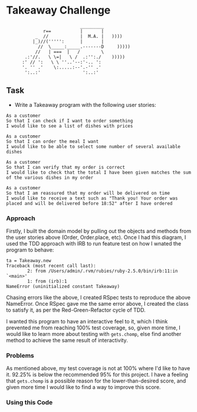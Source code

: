 Takeaway Challenge
==================
```
                            _________
              r==           |       |
           _  //            |  M.A. |   ))))
          |_)//(''''':      |       |
            //  \_____:_____.-------D     )))))
           //   | ===  |   /        \
       .:'//.   \ \=|   \ /  .:'':./    )))))
      :' // ':   \ \ ''..'--:'-.. ':
      '. '' .'    \:.....:--'.-'' .'
       ':..:'                ':..:'

 ```

Task
-----
* Write a Takeaway program with the following user stories:

```
As a customer
So that I can check if I want to order something
I would like to see a list of dishes with prices

As a customer
So that I can order the meal I want
I would like to be able to select some number of several available dishes

As a customer
So that I can verify that my order is correct
I would like to check that the total I have been given matches the sum of the various dishes in my order

As a customer
So that I am reassured that my order will be delivered on time
I would like to receive a text such as "Thank you! Your order was placed and will be delivered before 18:52" after I have ordered
```

### Approach
Firstly, I built the domain model by pulling out the objects and methods from the user stories above (Order, Order.place, etc). Once I had this diagram, I used the TDD approach with IRB to run feature test on how I wnated the program to behave:
```
ta = Takeaway.new
Traceback (most recent call last):
        2: from /Users/admin/.rvm/rubies/ruby-2.5.0/bin/irb:11:in `<main>'
        1: from (irb):1
NameError (uninitialized constant Takeaway)
```
Chasing errors like the above, I created RSpec tests to reproduce the above NameError. Once RSpec gave me the same error above, I created the class to satisfy it, as per the Red-Green-Refactor cycle of TDD.

I wanted this program to have an interactive feel to it, which I think prevented me from reaching 100% test coverage, so, given more time, I would like to learn more about testing with ```gets.chomp```, else find another method to achieve the same result of interactivity.

### Problems
As mentioned above, my test coverage is not at 100% where I'd like to have it. 92.25% is below the recommended 95% for this project. I have a feeling that ```gets.chomp``` is a possible reason for the lower-than-desired score, and given more time I would like to find a way to improve this score.

### Using this Code